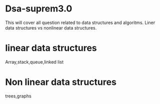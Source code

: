 # Dsa-suprem3.0
This will cover all question related to data structures and algoritms.
Liner data structures vs nonlinear data structures. 

# linear data structures 
Array,stack,queue,linked list

# Non linear data structures 
trees,graphs 